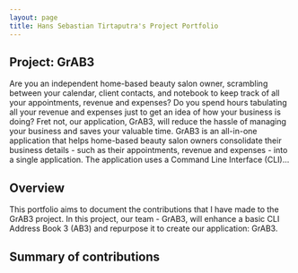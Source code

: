 ```yaml
---
layout: page
title: Hans Sebastian Tirtaputra's Project Portfolio
---
```


## Project: GrAB3
Are you an independent home-based beauty salon owner, scrambling between your calendar, client contacts,
and notebook to keep track of all your appointments, revenue and expenses? 
Do you spend hours tabulating all your revenue and expenses just to get an idea of how your business is doing? 
Fret not, our application, GrAB3, will reduce the hassle of managing your business and saves your valuable time. 
GrAB3 is an all-in-one application that helps home-based beauty salon owners consolidate their business details - 
such as their appointments, revenue and expenses - into a single application. 
The application uses a Command Line Interface (CLI)...

## Overview
This portfolio aims to document the contributions that I have made to the GrAB3 project. In this project, our team - GrAB3,
will enhance a basic CLI Address Book 3 (AB3) and repurpose it to create our application: GrAB3.

## Summary of contributions
